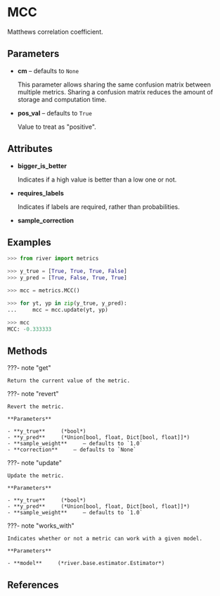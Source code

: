 # MCC

Matthews correlation coefficient.



## Parameters

- **cm** – defaults to `None`

    This parameter allows sharing the same confusion matrix between multiple metrics. Sharing a confusion matrix reduces the amount of storage and computation time.

- **pos_val** – defaults to `True`

    Value to treat as "positive".


## Attributes

- **bigger_is_better**

    Indicates if a high value is better than a low one or not.

- **requires_labels**

    Indicates if labels are required, rather than probabilities.

- **sample_correction**


## Examples

```python
>>> from river import metrics

>>> y_true = [True, True, True, False]
>>> y_pred = [True, False, True, True]

>>> mcc = metrics.MCC()

>>> for yt, yp in zip(y_true, y_pred):
...     mcc = mcc.update(yt, yp)

>>> mcc
MCC: -0.333333
```

## Methods

???- note "get"

    Return the current value of the metric.

    
???- note "revert"

    Revert the metric.

    **Parameters**

    - **y_true**     (*bool*)    
    - **y_pred**     (*Union[bool, float, Dict[bool, float]]*)    
    - **sample_weight**     – defaults to `1.0`    
    - **correction**     – defaults to `None`    
    
???- note "update"

    Update the metric.

    **Parameters**

    - **y_true**     (*bool*)    
    - **y_pred**     (*Union[bool, float, Dict[bool, float]]*)    
    - **sample_weight**     – defaults to `1.0`    
    
???- note "works_with"

    Indicates whether or not a metric can work with a given model.

    **Parameters**

    - **model**     (*river.base.estimator.Estimator*)    
    
## References

[^1]: [Wikipedia article](https://www.wikiwand.com/en/Matthews_correlation_coefficient)

